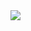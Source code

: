 <img src="https://capsule-render.vercel.app/api?type=venom&height=300&color=gradient&text=han's%20Github!&fontAlign=50&fontAlignY=45&section=header&reversal=false&fontColor=333333&strokeWidth=0&descAlign=60&descAlignY=60" />

